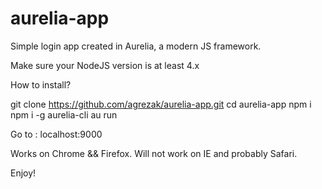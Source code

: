 # aurelia-app
Simple login app created in Aurelia, a modern JS framework.

Make sure your NodeJS version is at least 4.x

How to install?

git clone https://github.com/agrezak/aurelia-app.git
cd aurelia-app
npm i
npm i -g aurelia-cli
au run

Go to : localhost:9000

Works on Chrome && Firefox.
Will not work on IE and probably Safari.

Enjoy!
